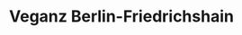 ---
title: "Veganz Berlin-Friedrichshain"
url: /berlin/veganz-berlin-friedrichshain/
shop: Supermarkt
---